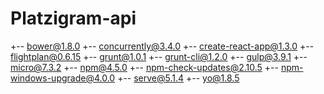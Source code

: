 # Platzigram-api

+-- bower@1.8.0
+-- concurrently@3.4.0
+-- create-react-app@1.3.0
+-- flightplan@0.6.15
+-- grunt@1.0.1
+-- grunt-cli@1.2.0
+-- gulp@3.9.1
+-- micro@7.3.2
+-- npm@4.5.0
+-- npm-check-updates@2.10.5
+-- npm-windows-upgrade@4.0.0
+-- serve@5.1.4
+-- yo@1.8.5
